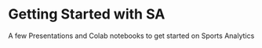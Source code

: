
# Getting Started with SA

A few Presentations and Colab notebooks to get started on Sports Analytics